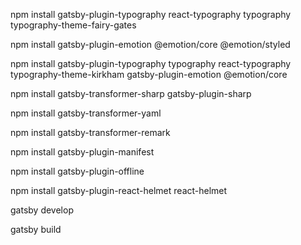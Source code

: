 npm install gatsby-plugin-typography react-typography typography typography-theme-fairy-gates

npm install gatsby-plugin-emotion @emotion/core @emotion/styled

npm install gatsby-plugin-typography typography react-typography typography-theme-kirkham gatsby-plugin-emotion @emotion/core

npm install gatsby-transformer-sharp gatsby-plugin-sharp

npm install gatsby-transformer-yaml

npm install gatsby-transformer-remark

npm install gatsby-plugin-manifest

npm install gatsby-plugin-offline

npm install gatsby-plugin-react-helmet react-helmet

gatsby develop

gatsby build
